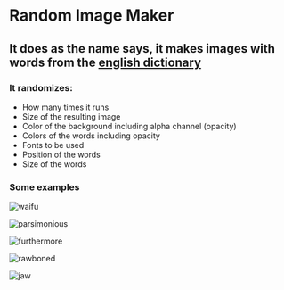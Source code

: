 # Random Image Maker

## It does as the name says, it makes images with words from the [english dictionary](https://github.com/dwyl/english-words)
### It randomizes:
- How many times it runs
- Size of the resulting image
- Color of the background including alpha channel (opacity) 
- Colors of the words including opacity
- Fonts to be used
- Position of the words
- Size of the words


### Some examples


![waifu](https://user-images.githubusercontent.com/35961071/134227379-efce8a35-0681-4586-8974-7009818c8f26.png)

![parsimonious](https://user-images.githubusercontent.com/35961071/134227391-809752a9-3a92-4633-8a42-feada352627c.png)

![furthermore](https://user-images.githubusercontent.com/35961071/134227399-2721cd0d-5d95-4b76-8fe6-362169147086.png)

![rawboned](https://user-images.githubusercontent.com/35961071/134227414-86dc7cba-857f-4ac7-9c09-2871acca3ba4.png)

![jaw](https://user-images.githubusercontent.com/35961071/134227430-d0a5a87e-8131-491a-9e8a-ad07bb487809.png)
